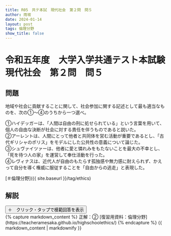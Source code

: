 ```yaml
---
title: R05　共テ本試　現代社会　第２問　問５
author: 雨坂
date: 2024-01-14
layout: post
tags: 倫理分野
show_title: false
---
```

  
# 令和五年度　大学入学共通テスト本試験　現代社会　第２問　問５  
  
## 問題  
地域や社会に貢献することに関して、社会参加に関する記述として最も適当なものを、次の①〜④のうちから一つ選べ。  
  
①ハイデッガーは、「人間は自由の刑に処せられている」という言葉を用いて、個人の自由な決断が社会に対する責任を伴うものであると説いた。  
②アーレントは、人間にとって他者と共同体を営む活動が重要であるとし、「古代ギリシャのポリス」をモデルにした公共性の意義について論じた。  
③シュヴァイツァーは、他者に愛と憐れみをもたないことを最大の不幸とし、「死を待つ人の家」を運営して奉仕活動を行った。  
④レヴィナスは、近代人が自由のもたらす孤独感や無力感に耐えられず、かえって自分を導く権威に服従することを「自由からの逃走」と表現した。  
  
[＃倫理分野]({{ site.baseurl }}/tag/ethics)  
  
## 解説  
<div class="collapsible">
  <button class="collapsible-button">＋　クリック・タップで模範回答を表示</button>
  <div class="collapsible-content">
    {% capture markdown_content %}
正解：②  
[復習用資料：倫理分野](https://teacheramesaka.github.io/highschoolethics/)  
    {% endcapture %}
    {{ markdown_content | markdownify }}
  </div>
</div>